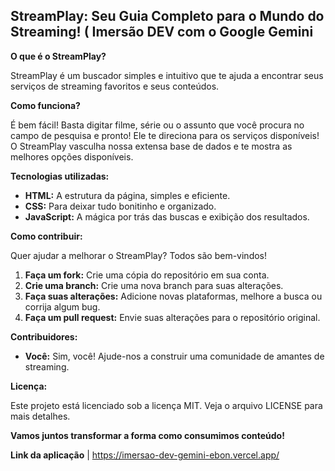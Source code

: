## StreamPlay: Seu Guia Completo para o Mundo do Streaming! ( Imersão DEV com o Google Gemini

**O que é o StreamPlay?**

StreamPlay é um buscador simples e intuitivo que te ajuda a encontrar seus serviços de streaming favoritos e seus conteúdos. 

**Como funciona?**

É bem fácil! Basta digitar filme, série ou o assunto que você procura no campo de pesquisa e pronto! Ele te direciona para os serviços disponíveis! O StreamPlay vasculha nossa extensa base de dados e te mostra as melhores opções disponíveis.

**Tecnologias utilizadas:**

* **HTML:** A estrutura da página, simples e eficiente.
* **CSS:** Para deixar tudo bonitinho e organizado.
* **JavaScript:** A mágica por trás das buscas e exibição dos resultados.

**Como contribuir:**

Quer ajudar a melhorar o StreamPlay? Todos são bem-vindos! 

1. **Faça um fork:** Crie uma cópia do repositório em sua conta.
2. **Crie uma branch:** Crie uma nova branch para suas alterações.
3. **Faça suas alterações:** Adicione novas plataformas, melhore a busca ou corrija algum bug.
4. **Faça um pull request:** Envie suas alterações para o repositório original.

**Contribuidores:**

* **Você:** Sim, você! Ajude-nos a construir uma comunidade de amantes de streaming.

**Licença:**

Este projeto está licenciado sob a licença MIT. Veja o arquivo LICENSE para mais detalhes.

**Vamos juntos transformar a forma como consumimos conteúdo!**

**Link da aplicação** | https://imersao-dev-gemini-ebon.vercel.app/

